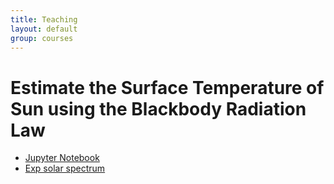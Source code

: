 ```yaml
---
title: Teaching
layout: default
group: courses
---
```


# Estimate the Surface Temperature of Sun using the Blackbody Radiation Law


- [Jupyter Notebook](blackbody.ipynb)
- [Exp solar spectrum](newguey2003_truncated.txt)


